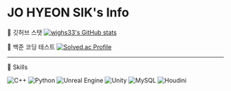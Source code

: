 # JO HYEON SIK's Info

📌 깃허브 스탯
[![wighs33's GitHub stats](https://github-readme-stats.vercel.app/api?username=wighs33&show_icons=true&theme=radical)](https://github.com/anuraghazra/github-readme-stats)

📌 백준 코딩 테스트
[![Solved.ac Profile](http://mazassumnida.wtf/api/v2/generate_badge?boj=wighs33)](https://solved.ac/wighs33/)

---
📌 Skills

![C++](https://img.shields.io/badge/C++-00599C.svg?&style=for-the-badge&logo=cplusplus&logoColor=white)
![Python](https://img.shields.io/badge/Python-3776AB.svg?&style=for-the-badge&logo=python&logoColor=white)
![Unreal Engine](https://img.shields.io/badge/Unreal%20Engine-0E1128.svg?&style=for-the-badge&logo=Unreal%20Engine&logoColor=white)
![Unity](https://img.shields.io/badge/Unity-FFFFFF.svg?&style=for-the-badge&logo=Unity&logoColor=black)
![MySQL](https://img.shields.io/badge/MySQL-4479A1.svg?&style=for-the-badge&logo=mysql&logoColor=white)
![Houdini](https://img.shields.io/badge/Houdini-FF4713.svg?&style=for-the-badge&logo=houdini&logoColor=white)

<!--
**wighs33/wighs33** is a ✨ _special_ ✨ repository because its `README.md` (this file) appears on your GitHub profile.

Here are some ideas to get you started:

- 🔭 I’m currently working on ...
- 🌱 I’m currently learning ...
- 👯 I’m looking to collaborate on ...
- 🤔 I’m looking for help with ...
- 💬 Ask me about ...
- 📫 How to reach me: ...
- 😄 Pronouns: ...
- ⚡ Fun fact: ...
-->
